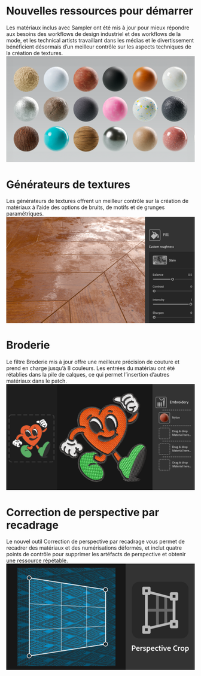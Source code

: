 # Nouvelles ressources pour démarrer
Les matériaux inclus avec Sampler ont été mis à jour pour mieux répondre aux besoins des workflows de design industriel et des workflows de la mode, et les technical artists travaillant dans les médias et le divertissement bénéficient désormais d’un meilleur contrôle sur les aspects techniques de la création de textures. 
![visual](NewStarterContent.png)


# Générateurs de textures
Les générateurs de textures offrent un meilleur contrôle sur la création de matériaux à l’aide des options de bruits, de motifs et de grunges paramétriques. 
![visual](sa_whats-new-screen_v4-3-0_generators.png)


# Broderie
Le filtre Broderie mis à jour offre une meilleure précision de couture et prend en charge jusqu’à 8 couleurs. Les entrées du matériau ont été rétablies dans la pile de calques, ce qui permet l’insertion d’autres matériaux dans le patch. 
![visual](Embroideryv3.png)

# Correction de perspective par recadrage
Le nouvel outil Correction de perspective par recadrage vous permet de recadrer des matériaux et des numérisations déformés, et inclut quatre points de contrôle pour supprimer les artéfacts de perspective et obtenir une ressource répétable.
![visual](PerspectiveCropTool.png)